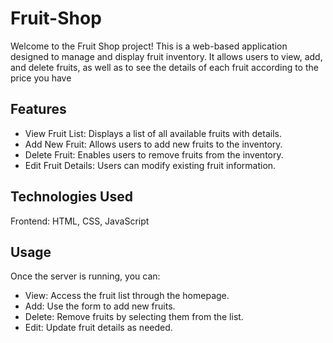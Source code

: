 # Fruit-Shop

Welcome to the Fruit Shop project! This is a web-based application designed to manage and display fruit inventory. It allows users to view, add, and delete fruits, as well as to see the details of each fruit according to the price you have

## Features

- View Fruit List: Displays a list of all available fruits with details.
- Add New Fruit: Allows users to add new fruits to the inventory.
- Delete Fruit: Enables users to remove fruits from the inventory.
- Edit Fruit Details: Users can modify existing fruit information.

## Technologies Used

Frontend: HTML, CSS, JavaScript

## Usage
Once the server is running, you can:

- View: Access the fruit list through the homepage.
- Add: Use the form to add new fruits.
- Delete: Remove fruits by selecting them from the list.
- Edit: Update fruit details as needed.

